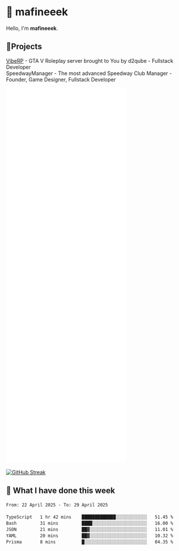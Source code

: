 # 👋 mafineeek
Hello, I'm **mafineeek**.

## 📝Projects

[VibeRP](https://v-rp.pl) - GTA V Roleplay server brought to You by d2qube - Fullstack Developer<br/>
SpeedwayManager - The most advanced Speedway Club Manager - Founder, Game Designer, Fullstack Developer


![](./github-metrics.svg)

[![GitHub Streak](https://streak-stats.demolab.com/?user=mafineeek)](https://git.io/streak-stats)

## 📰 What I have done this week
<!--START_SECTION:waka-->

```txt
From: 22 April 2025 - To: 29 April 2025

TypeScript   1 hr 42 mins    █████████████░░░░░░░░░░░░   51.45 %
Bash         31 mins         ████░░░░░░░░░░░░░░░░░░░░░   16.00 %
JSON         21 mins         ██▓░░░░░░░░░░░░░░░░░░░░░░   11.01 %
YAML         20 mins         ██▓░░░░░░░░░░░░░░░░░░░░░░   10.32 %
Prisma       8 mins          █░░░░░░░░░░░░░░░░░░░░░░░░   04.35 %
```

<!--END_SECTION:waka-->

